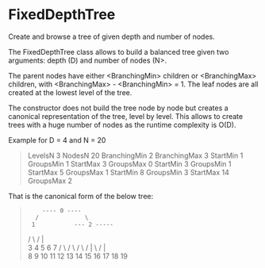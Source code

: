 # FixedDepthTree
Create and browse a tree of given depth and number of nodes.
 
The FixedDepthTree class allows to build a balanced tree given two arguments: depth (D) and number of nodes (N>.

The parent nodes have either \<BranchingMin\> children or \<BranchingMax\> children, with \<BranchingMax\> - \<BranchingMin\> = 1. The leaf nodes are all created at the lowest level of the tree.

The constructor does not build the tree node by node but creates a canonical representation of the tree, level by level. This allows to create trees with a huge number of nodes as the runtime complexity is O(D).

Example for D = 4 and N = 20

> LevelsN 3 NodesN 20 BranchingMin 2 BranchingMax 3
> StartMin 1 GroupsMin 1 StartMax 3 GroupsMax 0
> StartMin 3 GroupsMin 1 StartMax 5 GroupsMax 1
> StartMin 8 GroupsMin 3 StartMax 14 GroupsMax 2

That is the canonical form of the below tree:

>         ---- 0 ----
>       /             \
>      1           --- 2 -----
>    /   \       /     |       \
>   3     4     5      6        7
> /  \  /  \  /  \  /  |  \  /  |  \
> 8  9 10 11 12 13 14 15 16 17 18 19
